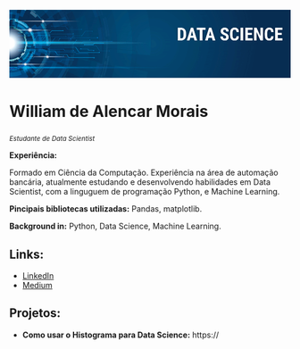 <p align="center">
  <img src="banner.png" >
</p>

# William de Alencar Morais
<sub>*Estudante de Data Scientist*</sub>

**Experiência:**

Formado em Ciência da Computação. Experiência na área de automação bancária, atualmente estudando e desenvolvendo habilidades em Data Scientist, com a linguguem de programação Python, e Machine Learning.


**Pincipais bibliotecas utilizadas:** Pandas, matplotlib.

**Background in:** Python, Data Science, Machine Learning.

## **Links:**
* [LinkedIn](http://www.linkedin.com/in/william-morais)
* [Medium](https://medium.com/@william-morais)



## Projetos:

* **Como usar o Histograma para Data Science:** https://
